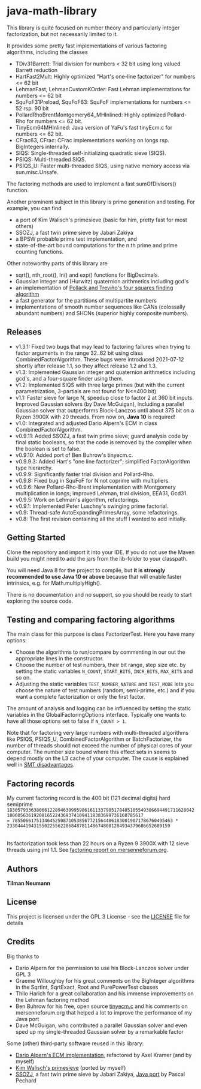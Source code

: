 # java-math-library

This library is quite focused on number theory and particularly integer factorization, but not necessarily limited to it.

It provides some pretty fast implementations of various factoring algorithms, including the classes
* TDiv31Barrett: Trial division for numbers < 32 bit using long valued Barrett reduction
* HartFast2Mult: Highly optimized "Hart's one-line factorizer" for numbers <= 62 bit
* LehmanFast, LehmanCustomKOrder: Fast Lehman implementations for numbers <= 62 bit
* SquFoF31Preload, SquFoF63: SquFoF implementations for numbers <= 52 rsp. 90 bit
* PollardRhoBrentMontgomery64_MHInlined: Highly optimized Pollard-Rho for numbers <= 62 bit.
* TinyEcm64MHInlined: Java version of YaFu's fast tinyEcm.c for numbers <= 62 bit.
* CFrac63, CFrac: CFrac implementations working on longs rsp. BigIntegers internally.
* SIQS: Single-threaded self-initializing quadratic sieve (SIQS).
* PSIQS: Multi-threaded SIQS.
* PSIQS_U: Faster multi-threaded SIQS, using native memory access via sun.misc.Unsafe.

The factoring methods are used to implement a fast sumOfDivisors() function.

Another prominent subject in this library is prime generation and testing. For example, you can find
* a port of Kim Walisch's primesieve (basic for him, pretty fast for most others)
* SSOZJ, a fast twin prime sieve by Jabari Zakiya
* a BPSW probable prime test implementation, and
* state-of-the-art bound computations for the n.th prime and prime counting functions.

Other noteworthy parts of this library are
* sqrt(), nth_root(), ln() and exp() functions for BigDecimals.
* Gaussian integer and (Hurwitz) quaternion arithmetics including gcd's
* an implementation of [Pollack and Treviño's four squares finding algorithm](http://campus.lakeforest.edu/trevino/finding4squares.pdf)
* a fast generator for the partitions of multipartite numbers
* implementations of smooth number sequences like CANs (colossally abundant numbers) and SHCNs (superior highly composite numbers).


## Releases

* v1.3.1: Fixed two bugs that may lead to factoring failures when trying to factor arguments in the range 32..62 bit using class CombinedFactorAlgorithm.
  These bugs were introduced 2021-07-12 shortly after release 1.1, so they affect release 1.2 and 1.3.
* v1.3: Implemented Gaussian integer and quaternion arithmetics including gcd's, and a four-square finder using them.
* v1.2: Implemented SIQS with three large primes (but with the current parametrization, 3-partials are not found for N<=400 bit)
* v1.1: Faster sieve for large N, speedup close to factor 2 at 360 bit inputs. Improved Gaussian solvers (by Dave McGuigan), including a parallel Gaussian solver that outperforms Block-Lanczos until about 375 bit on a Ryzen 3900X with 20 threads.
From now on, <strong>Java 10</strong> is required!
* v1.0: Integrated and adjusted Dario Alpern's ECM in class CombinedFactorAlgorithm.
* v0.9.11: Added SSOZJ, a fast twin prime sieve; guard analysis code by final static booleans, so that the code is removed by the compiler when the boolean is set to false.
* v0.9.10: Added port of Ben Buhrow's tinyecm.c.
* v0.9.9.3: Added Hart's "one line factorizer"; simplified FactorAlgorithm type hierarchy.
* v0.9.9: Significantly faster trial division and Pollard-Rho.
* v0.9.8: Fixed bug in SquFoF for N not coprime with multipliers.
* v0.9.6: New Pollard-Rho-Brent implementation with Montgomery multiplication in longs;
  improved Lehman, trial division, EEA31, Gcd31.
* v0.9.5: Work on Lehman's algorithm, refactorings.
* v0.9.1: Implemented Peter Luschny's swinging prime factorial.
* v0.9: Thread-safe AutoExpandingPrimesArray, some refactorings.
* v0.8: The first revision containing all the stuff I wanted to add initially.


## Getting Started

Clone the repository and import it into your IDE. If you do not use the Maven build you might need to add the jars from the lib-folder to your classpath. 

You will need Java 8 for the project to compile, but <strong>it is strongly recommended to use Java 10 or above</strong> because that will enable faster intrinsics, e.g. for Math.multiplyHigh().

There is no documentation and no support, so you should be ready to start exploring the source code.


## Testing and comparing factoring algorithms

The main class for this purpose is class FactorizerTest.
Here you have many options:
* Choose the algorithms to run/compare by commenting in our out the appropriate lines in the constructor.
* Choose the number of test numbers, their bit range, step size etc. by setting the static variables `N_COUNT`, `START_BITS`, `INCR_BITS`, `MAX_BITS` and so on.
* Adjusting the static variables `TEST_NUMBER_NATURE` and `TEST_MODE` lets you choose the nature of test numbers (random, semi-prime, etc.) and if you want a complete factorization or only the first factor.

The amount of analysis and logging can be influenced by setting the static variables in the GlobalFactoringOptions interface. Typically one wants to have all those options set to false if `N_COUNT > 1`.

Note that for factoring very large numbers with multi-threaded algorithms like PSIQS, PSIQS_U, CombinedFactorAlgorithm or BatchFactorizer, the number of threads should not exceed the number of physical cores of your computer. The number size bound where this effect sets in seems to depend mostly on the L3 cache of your computer. The cause is explained well in [SMT disadvantages](https://en.wikipedia.org/wiki/Simultaneous_multithreading#Disadvantages).


## Factoring records

My current factoring record is the 400 bit (121 decimal digits) hard semiprime
<code>
1830579336380661228946399959861611337905178485105549386694491711628042180605636192081652243693741094118383699736168785617 
= 785506617513464525087105385677215644061830019071786760495463 * 2330444194315502255622868487811486748081284934379686652689159
</code><br />

Its factorization took less than 22 hours on a Ryzen 9 3900X with 12 sieve threads using jml 1.1. See [factoring report on mersenneforum.org](https://www.mersenneforum.org/showthread.php?p=583868#post583868).


## Authors

 **Tilman Neumann**


## License

This project is licensed under the GPL 3 License - see the [LICENSE](LICENSE) file for details


## Credits

Big thanks to
* Dario Alpern for the permission to use his Block-Lanczos solver under GPL 3
* Graeme Willoughby for his great comments on the BigInteger algorithms in the SqrtInt, SqrtExact, Root and PurePowerTest classes
* Thilo Harich for a great collaboration and his immense improvements on the Lehman factoring method
* Ben Buhrow for his free, open source [tinyecm.c](https://www.mersenneforum.org/showpost.php?p=521028&postcount=84) and his comments on mersenneforum.org that helped a lot to improve the performance of my Java port
* Dave McGuigan, who contributed a parallel Gaussian solver and even sped up my single-threaded Gaussian solver by a remarkable factor

Some (other) third-party software reused in this library:
* [Dario Alpern's ECM implementation](https://github.com/alpertron/calculators/blob/master/OldApplets/ecm.java),
refactored by Axel Kramer (and by myself)
* [Kim Walisch's primesieve](https://github.com/kimwalisch/primesieve) (ported by myself)
* [SSOZJ](https://gist.github.com/jzakiya/6c7e1868bd749a6b1add62e3e3b2341e), a fast twin prime sieve by Jabari Zakiya, [Java port](https://github.com/Pascal66/TwinsPrimesSieve) by Pascal Pechard



